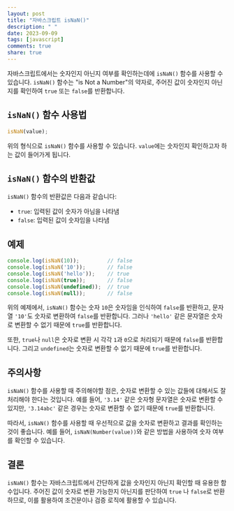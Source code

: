 ```yaml
---
layout: post
title: "자바스크립트 isNaN()"
description: " "
date: 2023-09-09
tags: [javascript]
comments: true
share: true
---
```


자바스크립트에서는 숫자인지 아닌지 여부를 확인하는데에 `isNaN()` 함수를 사용할 수 있습니다. `isNaN()` 함수는 "is Not a Number"의 약자로, 주어진 값이 숫자인지 아닌지를 확인하여 `true` 또는 `false`를 반환합니다.

## `isNaN()` 함수 사용법

```javascript
isNaN(value);
```

위의 형식으로 `isNaN()` 함수를 사용할 수 있습니다. `value`에는 숫자인지 확인하고자 하는 값이 들어가게 됩니다.

## `isNaN()` 함수의 반환값

`isNaN()` 함수의 반환값은 다음과 같습니다:

- `true`: 입력된 값이 숫자가 아님을 나타냄
- `false`: 입력된 값이 숫자임을 나타냄

## 예제

```javascript
console.log(isNaN(10));         // false
console.log(isNaN('10'));       // false
console.log(isNaN('hello'));    // true
console.log(isNaN(true));       // false
console.log(isNaN(undefined));  // true
console.log(isNaN(null));       // false
```

위의 예제에서, `isNaN()` 함수는 숫자 `10`은 숫자임을 인식하여 `false`를 반환하고, 문자열 `'10'`도 숫자로 변환하여 `false`를 반환합니다. 그러나 `'hello'` 같은 문자열은 숫자로 변환할 수 없기 때문에 `true`를 반환합니다.

또한, `true`나 `null`은 숫자로 변환 시 각각 `1`과 `0`으로 처리되기 때문에 `false`를 반환합니다. 그리고 `undefined`는 숫자로 변환할 수 없기 때문에 `true`를 반환합니다.

## 주의사항

`isNaN()` 함수를 사용할 때 주의해야할 점은, 숫자로 변환할 수 있는 값들에 대해서도 잘 처리해야 한다는 것입니다. 예를 들어, `'3.14'` 같은 숫자형 문자열은 숫자로 변환할 수 있지만, `'3.14abc'` 같은 경우는 숫자로 변환할 수 없기 때문에 `true`를 반환합니다.

따라서, `isNaN()` 함수를 사용할 때 우선적으로 값을 숫자로 변환하고 결과를 확인하는 것이 좋습니다. 예를 들어, `isNaN(Number(value))`와 같은 방법을 사용하여 숫자 여부를 확인할 수 있습니다.

## 결론

`isNaN()` 함수는 자바스크립트에서 간단하게 값을 숫자인지 아닌지 확인할 때 유용한 함수입니다. 주어진 값이 숫자로 변환 가능한지 아닌지를 판단하여 `true` 나 `false`로 반환하므로, 이를 활용하여 조건문이나 검증 로직에 활용할 수 있습니다.